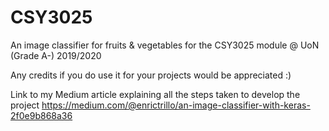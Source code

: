 # CSY3025
An image classifier for fruits &amp; vegetables for the CSY3025 module @ UoN (Grade A-) 2019/2020

Any credits if you do use it for your projects would be appreciated :)

Link to my Medium article explaining all the steps taken to develop the project https://medium.com/@enrictrillo/an-image-classifier-with-keras-2f0e9b868a36
